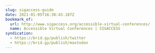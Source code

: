 ```yaml
---
slug: sigaccess-guide
date: 2021-01-05T16:38:43.187Z
bookmark_of:
  url: http://www.sigaccess.org/accessible-virtual-conferences/
  name: Accessible Virtual Conferences | SIGACCESS
syndication:
  - https://brid.gy/publish/twitter
  - https://brid.gy/publish/mastodon
---
```

